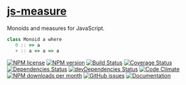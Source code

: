 [js-measure](http://aureooms.github.io/js-measure)
==

Monoids and measures for JavaScript.

```js
class Monoid a where
   0 :: => a
   + :: a => a => a
```

[![NPM license](https://img.shields.io/npm/l/@aureooms/js-measure.svg?style=flat)](https://raw.githubusercontent.com/aureooms/js-measure/master/LICENSE)
[![NPM version](https://img.shields.io/npm/v/@aureooms/js-measure.svg?style=flat)](https://www.npmjs.org/package/@aureooms/js-measure)
[![Build Status](https://img.shields.io/travis/aureooms/js-measure.svg?style=flat)](https://travis-ci.org/aureooms/js-measure)
[![Coverage Status](https://img.shields.io/coveralls/aureooms/js-measure.svg?style=flat)](https://coveralls.io/r/aureooms/js-measure)
[![Dependencies Status](https://img.shields.io/david/aureooms/js-measure.svg?style=flat)](https://david-dm.org/aureooms/js-measure#info=dependencies)
[![devDependencies Status](https://img.shields.io/david/dev/aureooms/js-measure.svg?style=flat)](https://david-dm.org/aureooms/js-measure#info=devDependencies)
[![Code Climate](https://img.shields.io/codeclimate/github/aureooms/js-measure.svg?style=flat)](https://codeclimate.com/github/aureooms/js-measure)
[![NPM downloads per month](https://img.shields.io/npm/dm/@aureooms/js-measure.svg?style=flat)](https://www.npmjs.org/package/@aureooms/js-measure)
[![GitHub issues](https://img.shields.io/github/issues/aureooms/js-measure.svg?style=flat)](https://github.com/aureooms/js-measure/issues)
[![Documentation](https://aureooms.github.io/js-measure/badge.svg)](https://aureooms.github.io/js-measure/source.html)
